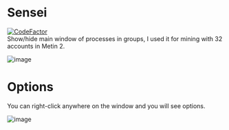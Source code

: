 # Sensei
[![CodeFactor](https://www.codefactor.io/repository/github/fl-wer/sensei/badge)](https://www.codefactor.io/repository/github/fl-wer/sensei)  
Show/hide main window of processes in groups, I used it for mining with 32 accounts in Metin 2.

![image](https://user-images.githubusercontent.com/101416707/160960727-e8036424-ee6b-428a-a222-7d79ceee1f59.png)

# Options
You can right-click anywhere on the window and you will see options.  

![image](https://user-images.githubusercontent.com/101416707/162498413-94d568b5-a8f2-45ca-9695-a11a32cc05c1.png)
